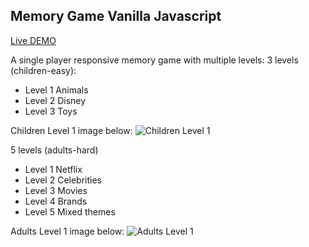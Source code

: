 ## Memory Game Vanilla Javascript

[Live DEMO](https://kd-games.github.io/Project1-Memory-Game/)

A single player responsive memory game with multiple levels: 
3 levels (children-easy): 
- Level 1 Animals
- Level 2 Disney
- Level 3 Toys

Children Level 1 image below:
![Children Level 1](https://i.imgur.com/1EjMAxG.png)

5 levels (adults-hard)
- Level 1 Netflix
- Level 2 Celebrities
- Level 3 Movies
- Level 4 Brands
- Level 5 Mixed themes

Adults Level 1 image below:
![Adults Level 1](https://i.imgur.com/p012xGt.png)



